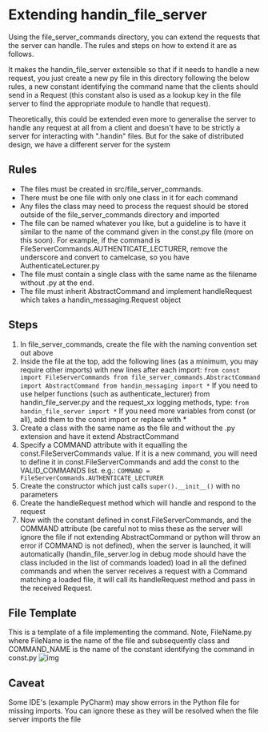 # Extending handin_file_server
Using the file_server_commands directory, you can extend the requests that the
server can handle. The rules and steps on how to extend it are as follows.

It makes the handin_file_server extensible so that if it needs to handle a new
request, you just create a new py file in this directory following the below rules, a new constant identifying the command name that the clients should send
in a Request (this constant also is used as a lookup key in the file server to
find the appropriate module to handle that request).

Theoretically, this could be extended even more to generalise the server to handle any request at all from a client and doesn't have to be strictly a server for interacting with ".handin" files. But for the sake of distributed design, we have a different server for the system

## Rules
- The files must be created in src/file_server_commands.
- There must be one file with only one class in it for each command
- Any files the class may need to process the request should be stored outside of the file_server_commands directory and imported
- The file can be named whatever you like, but a guideline is to have it similar
to the name of the command given in the const.py file (more on this soon). For example, if the command is FileServerCommands.AUTHENTICATE_LECTURER, remove the
underscore and convert to camelcase, so you have AuthenticateLecturer.py
- The file must contain a single class with the same name as the filename without .py at the end.
- The file must inherit AbstractCommand and implement handleRequest which takes
a handin_messaging.Request object

## Steps
1. In file_server_commands, create the file with the naming convention set out
above
2. Inside the file at the top, add the following lines (as a minimum, you may
  require other imports) with new lines after each import:
  `from const import FileServerCommands
  from file_server_commands.AbstractCommand import AbstractCommand
  from handin_messaging import *`
  If you need to use helper functions (such as authenticate_lecturer) from handin_file_server.py and the request_xx logging methods, type:
  `from handin_file_server import *`
  If you need more variables from const (or all), add them to the const import or replace with *
3. Create a class with the same name as the file and without the .py extension and have it extend AbstractCommand
4. Specify a COMMAND attribute with it equalling the const.FileServerCommands value. If it is a new command, you will need to define it in const.FileServerCommands and add the const to the VALID_COMMANDS list. e.g.:
  `COMMAND = FileServerCommands.AUTHENTICATE_LECTURER`
5. Create the constructor which just calls `super().__init__()` with no parameters
6. Create the handleRequest method which will handle and respond to the request
7. Now with the constant defined in const.FileServerCommands, and the COMMAND attribute (be careful not to miss these as the server will ignore the file if not extending AbstractCommand or python will throw an error if COMMAND is not defined), when the server is launched, it will automatically (handin_file_server.log in debug mode should have the class included in the list of commands loaded) load in all the defined commands and when the server receives a request with a Command matching a loaded file, it will call its handleRequest method and pass in the received Request.

## File Template
This is a template of a file implementing the command. Note, FileName.py where FileName is the name of the file and subsequently class and COMMAND_NAME is the name of the constant identifying the command in const.py
![img](../../images/extending_file_server.png)

## Caveat
Some IDE's (example PyCharm) may show errors in the Python file for missing imports. You can ignore
these as they will be resolved when the file server imports the file
